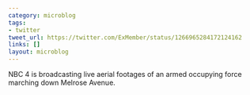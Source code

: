 ```yaml
---
category: microblog
tags:
- twitter
tweet_url: https://twitter.com/ExMember/status/1266965284172124162
links: []
layout: microblog
---
```

NBC 4 is broadcasting live aerial footages of an armed occupying force marching down Melrose Avenue.
